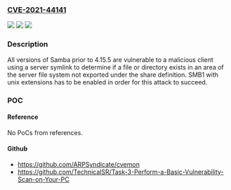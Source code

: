 ### [CVE-2021-44141](https://cve.mitre.org/cgi-bin/cvename.cgi?name=CVE-2021-44141)
![](https://img.shields.io/static/v1?label=Product&message=Samba&color=blue)
![](https://img.shields.io/static/v1?label=Version&message=n%2Fa&color=blue)
![](https://img.shields.io/static/v1?label=Vulnerability&message=CWE-200&color=brighgreen)

### Description

All versions of Samba prior to 4.15.5 are vulnerable to a malicious client using a server symlink to determine if a file or directory exists in an area of the server file system not exported under the share definition. SMB1 with unix extensions has to be enabled in order for this attack to succeed.

### POC

#### Reference
No PoCs from references.

#### Github
- https://github.com/ARPSyndicate/cvemon
- https://github.com/TechnicalSR/Task-3-Perform-a-Basic-Vulnerability-Scan-on-Your-PC


